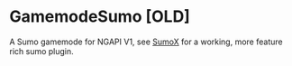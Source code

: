 # GamemodeSumo [OLD]
A Sumo gamemode for NGAPI V1, see [SumoX](https://github.com/Mooncraft-Games/GamemodeSumoX) for a working, more feature rich sumo plugin.
